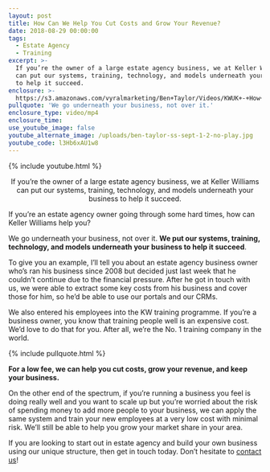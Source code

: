 ```yaml
---
layout: post
title: How Can We Help You Cut Costs and Grow Your Revenue?
date: 2018-08-29 00:00:00
tags:
  - Estate Agency
  - Training
excerpt: >-
  If you’re the owner of a large estate agency business, we at Keller Williams
  can put our systems, training, technology, and models underneath your business
  to help it succeed.
enclosure: >-
  https://s3.amazonaws.com/vyralmarketing/Ben+Taylor/Videos/KWUK+-+How+Can+We+Help+You+Cut+Costs+and+Grow+Your+Revenue%253F.mp4
pullquote: 'We go underneath your business, not over it.'
enclosure_type: video/mp4
enclosure_time:
use_youtube_image: false
youtube_alternate_image: /uploads/ben-taylor-ss-sept-1-2-no-play.jpg
youtube_code: l3Hb6xAU1w8
---
```


{% include youtube.html %}

<center>If you’re the owner of a large estate agency business, we at Keller Williams can put our systems, training, technology, and models underneath your business to help it succeed.</center>

If you’re an estate agency owner going through some hard times, how can Keller Williams help you?

We go underneath your business, not over it. **We put our systems, training, technology, and models underneath your business to help it succeed**.

To give you an example, I’ll tell you about an estate agency business owner who’s ran his business since 2008 but decided just last week that he couldn’t continue due to the financial pressure. After he got in touch with us, we were able to extract some key costs from his business and cover those for him, so he’d be able to use our portals and our CRMs.

We also entered his employees into the KW training programme. If you’re a business owner, you know that training people well is an expensive cost. We’d love to do that for you. After all, we’re the No. 1 training company in the world.

{% include pullquote.html %}

**For a low fee, we can help you cut costs, grow your revenue, and keep your business.**

On the other end of the spectrum, if you’re running a business you feel is doing really well and you want to scale up but you’re worried about the risk of spending money to add more people to your business, we can apply the same system and train your new employees at a very low cost with minimal risk. We’ll still be able to help you grow your market share in your area.

If you are looking to start out in estate agency and build your own business using our unique structure, then get in touch today. Don’t hesitate to [contact us](https://www.kwuk.com/contact-us/)!